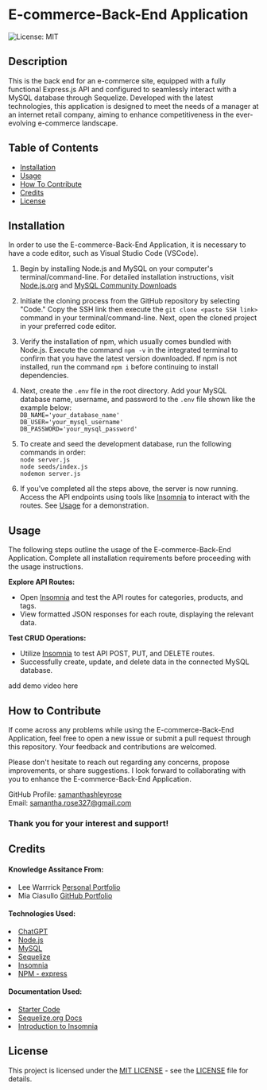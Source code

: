# E-commerce-Back-End Application
![License: MIT](https://img.shields.io/badge/License-MIT-yellow.svg)

## Description

This is the back end for an e-commerce site, equipped with a fully functional Express.js API and configured to seamlessly interact with a MySQL database through Sequelize. Developed with the latest technologies, this application is designed to meet the needs of a manager at an internet retail company, aiming to enhance competitiveness in the ever-evolving e-commerce landscape.

## Table of Contents

- [Installation](#installation)
- [Usage](#usage)
- [How To Contribute](#how-to-contribute)
- [Credits](#credits)
- [License](#license)

## Installation

In order to use the E-commerce-Back-End Application, it is necessary to have a code editor, such as Visual Studio Code (VSCode).

1. Begin by installing Node.js and MySQL on your computer's terminal/command-line. For detailed installation instructions, visit <a href="https://nodejs.org/en/">Node.js.org</a> and <a href="https://dev.mysql.com/downloads/mysql/">MySQL Community Downloads</a>  

2. Initiate the cloning process from the GitHub repository by selecting "Code." Copy the SSH link then execute the `git clone <paste SSH link>` command in your terminal/command-line. Next, open the cloned project in your preferred code editor.

3. Verify the installation of npm, which usually comes bundled with Node.js. Execute the command `npm -v` in the integrated terminal to confirm that you have the latest version downloaded. If npm is not installed, run the command `npm i` before continuing to install dependencies.

4. Next, create the `.env` file in the root directory. Add your MySQL database name, username, and password to the `.env` file shown like the example below: <br>
`DB_NAME='your_database_name'` <br>
`DB_USER='your_mysql_username'`<br>
`DB_PASSWORD='your_mysql_password'`

5. To create and seed the development database, run the following commands in order:<br>
`node server.js`<br>
`node seeds/index.js`<br>
`nodemon server.js`

6. If you've completed all the steps above, the server is now running. Access the API endpoints using tools like <a href="https://insomnia.rest/download">Insomnia</a> to interact with the routes. See [Usage](#usage) for a demonstration.

## Usage

The following steps outline the usage of the E-commerce-Back-End Application. Complete all installation requirements before proceeding with the usage instructions.

**Explore API Routes:**
- Open <a href="https://insomnia.rest/download">Insomnia</a> and test the API routes for categories, products, and tags.
- View formatted JSON responses for each route, displaying the relevant data.

**Test CRUD Operations:**
- Utilize <a href="https://insomnia.rest/download">Insomnia</a> to test API POST, PUT, and DELETE routes.
- Successfully create, update, and delete data in the connected MySQL database.

add demo video here

## How to Contribute

If come across any problems while using the E-commerce-Back-End Application, feel free to open a new issue or submit a pull request through this repository. Your feedback and contributions are welcomed. 

Please don't hesitate to reach out regarding any concerns, propose improvements, or share suggestions. I look forward to collaborating with you to enhance the E-commerce-Back-End Application.

GitHub Profile: <a href="https://github.com/samanthashleyrose">samanthashleyrose</a><br>
Email: samantha.rose327@gmail.com

### Thank you for your interest and support!

## Credits

#### Knowledge Assitance From:
<li>Lee Warrrick <a href="https://leewarrick.com/">Personal Portfolio</a></li>
<li>Mia Ciasullo <a href="https://github.com/miacias">GitHub Portfolio</a></li>

#### Technologies Used:
<li><a href="https://chat.openai.com/">ChatGPT</a></li>
<li><a href="https://nodejs.org/en/">Node.js</a></li>
<li><a href="https://www.mysql.com/">MySQL</a></li>
<li><a href="https://sequelize.org/">Sequelize</a></li>
<li><a href="https://insomnia.rest/download">Insomnia</a></li>
<li><a href="https://www.npmjs.com/package/express">NPM - express</a></li>

#### Documentation Used:
<li><a href="https://github.com/coding-boot-camp/fantastic-umbrella/tree/main/Develop">Starter Code</a></li>
<li><a href="https://sequelize.org/docs/v6/category/core-concepts/">Sequelize.org Docs</a></li>
<li><a href="https://docs.insomnia.rest/insomnia/get-started">Introduction to Insomnia</a></li>

## License

This project is licensed under the <a href="https://opensource.org/licenses/MIT">MIT LICENSE</a> - see the [LICENSE](./LICENSE) file for details.